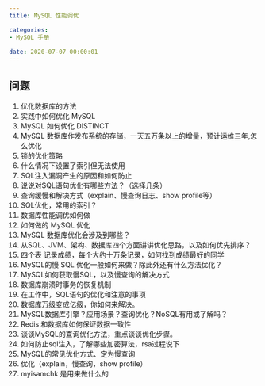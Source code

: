 ```yaml
---
title: MySQL 性能调优

categories:
- MySQL 手册

date: 2020-07-07 00:00:01
---
```


## 问题
1. 优化数据库的方法
1. 实践中如何优化 MySQL
1. MySQL 如何优化 DISTINCT
1. MySQL 数据库作发布系统的存储，一天五万条以上的增量，预计运维三年,怎么优化
1. 锁的优化策略
1. 什么情况下设置了索引但无法使用
1. SQL注入漏洞产生的原因和如何防止
1. 说说对SQL语句优化有哪些方法？（选择几条）
1. 查询缓慢和解决方式（explain、慢查询日志、show profile等）
1. SQL优化，常用的索引？
1. 数据库性能调优如何做
1. 如何做的 MySQL 优化
1. MySQL 数据库优化会涉及到哪些？
1. 从SQL、JVM、架构、数据库四个方面讲讲优化思路，以及如何优先排序？
1. 四个表 记录成绩，每个大约十万条记录，如何找到成绩最好的同学
1. MySQL的慢 SQL 优化一般如何来做？除此外还有什么方法优化？
1. MySQL如何获取慢SQL，以及慢查询的解决方式
1. 数据库崩溃时事务的恢复机制
1. 在工作中，SQL语句的优化和注意的事项
1. 数据库万级变成亿级，你如何来解决。
1. MySQL数据库引擎？应用场景？查询优化？NoSQL有用或了解吗？
1. Redis 和数据库如何保证数据一致性
1. 谈谈MySQL的查询优化方法，重点谈谈优化步骤。
1. 如何防止sql注入，了解哪些加密算法，rsa过程说下
1. MySQL的常见优化方式、定为慢查询
1. 优化（explain，慢查询，show profile）
1. myisamchk 是用来做什么的